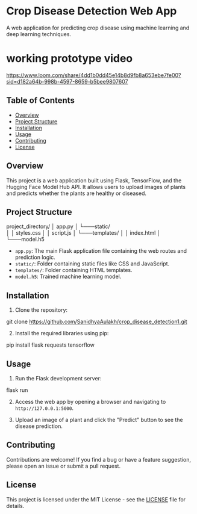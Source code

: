 # Crop Disease Detection Web App

A web application for predicting crop disease using machine learning and deep learning techniques.
# working prototype video
https://www.loom.com/share/4dd1b0dd45e14b8d9fb8a653ebe7fe00?sid=d182a64b-998b-4597-8659-b5bee9807607
## Table of Contents

- [Overview](#overview)
- [Project Structure](#project-structure)
- [Installation](#installation)
- [Usage](#usage)
- [Contributing](#contributing)
- [License](#license)

## Overview

This project is a web application built using Flask, TensorFlow, and the Hugging Face Model Hub API. It allows users to upload images of plants and predicts whether the plants are healthy or diseased.

## Project Structure

project_directory/
│ app.py
│
└───static/                             
│ │ styles.css
│ │ script.js
│
└───templates/
│ │ index.html
│
└───model.h5

- `app.py`: The main Flask application file containing the web routes and prediction logic.
- `static/`: Folder containing static files like CSS and JavaScript.
- `templates/`: Folder containing HTML templates.
- `model.h5`: Trained machine learning model.

## Installation

1. Clone the repository:

git clone https://github.com/SanidhyaAulakh/crop_disease_detection1.git

2. Install the required libraries using pip:

pip install flask requests tensorflow

## Usage

1. Run the Flask development server:

flask run

2. Access the web app by opening a browser and navigating to `http://127.0.0.1:5000`.

3. Upload an image of a plant and click the "Predict" button to see the disease prediction.

## Contributing

Contributions are welcome! If you find a bug or have a feature suggestion, please open an issue or submit a pull request.

## License

This project is licensed under the MIT License - see the [LICENSE](LICENSE) file for details.
